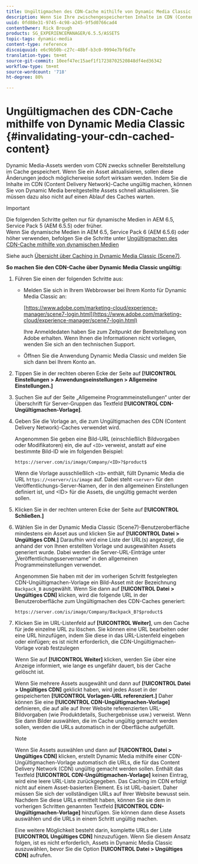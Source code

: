 ```yaml
---
title: Ungültigmachen des CDN-Cache mithilfe von Dynamic Media Classic
description: Wenn Sie Ihre zwischengespeicherten Inhalte im CDN (Content Versand Network) für ungültig erklären, können Sie Assets, die von Dynamic Media Classic bereitgestellt werden, schnell aktualisieren, anstatt darauf zu warten, dass der Cache abläuft.
uuid: 0fd88e31-9745-4c98-a245-9f5d0766cad4
contentOwner: Rick Brough
products: SG_EXPERIENCEMANAGER/6.5.5/ASSETS
topic-tags: dynamic-media
content-type: reference
discoiquuid: e6c9b50b-c27c-48bf-b3c0-9994e7bf6d7e
translation-type: tm+mt
source-git-commit: 10eef47ec15aef1f17238702520848df4ed36342
workflow-type: tm+mt
source-wordcount: '718'
ht-degree: 80%

---
```



# Ungültigmachen des CDN-Cache mithilfe von Dynamic Media Classic {#invalidating-your-cdn-cached-content}

Dynamic Media-Assets werden vom CDN zwecks schneller Bereitstellung im Cache gespeichert. Wenn Sie ein Asset aktualisieren, sollen diese Änderungen jedoch möglicherweise sofort wirksam werden. Indem Sie die Inhalte im CDN (Content Delivery Network)-Cache ungültig machen, können Sie von Dynamic Media bereitgestellte Assets schnell aktualisieren. Sie müssen dazu also nicht auf einen Ablauf des Caches warten.

>[!IMPORTANT]
>
>Die folgenden Schritte gelten nur für dynamische Medien in AEM 6.5, Service Pack 5 (AEM 6.5.5) oder früher.<br>Wenn Sie dynamische Medien in AEM 6.5, Service Pack 6 (AEM 6.5.6) oder höher verwenden, befolgen Sie die Schritte unter [Ungültigmachen des CDN-Cache mithilfe von dynamischen Medien](/help/assets/invalidate-cdn-cache-dynamic-media.md)

Siehe auch [Übersicht über Caching in Dynamic Media Classic (Scene7)](https://helpx.adobe.com/de/experience-manager/scene7/kb/base/caching-questions/scene7-caching-overview.html).

**So machen Sie den CDN-Cache über Dynamic Media Classic ungültig:**

1. Führen Sie einen der folgenden Schritte aus:

   * Melden Sie sich in Ihrem Webbrowser bei Ihrem Konto für Dynamic Media Classic an:

      [https://www.adobe.com/marketing-cloud/experience-manager/scene7-login.html](https://www.adobe.com/marketing-cloud/experience-manager/scene7-login.html)

      Ihre Anmeldedaten haben Sie zum Zeitpunkt der Bereitstellung von Adobe erhalten. Wenn Ihnen die Informationen nicht vorliegen, wenden Sie sich an den technischen Support.

   * Öffnen Sie die Anwendung Dynamic Media Classic und melden Sie sich dann bei Ihrem Konto an.

1. Tippen Sie in der rechten oberen Ecke der Seite auf **[!UICONTROL Einstellungen > Anwendungseinstellungen > Allgemeine Einstellungen.]**
1. Suchen Sie auf der Seite „Allgemeine Programmeinstellungen“ unter der Überschrift für Server-Gruppen das Textfeld **[!UICONTROL CDN-Ungültigmachen-Vorlage]**.

1. Geben Sie die Vorlage an, die zum Ungültigmachen des CDN (Content Delivery Network)-Caches verwendet wird.

   Angenommen Sie geben eine Bild-URL (einschließlich Bildvorgaben oder Modifikatoren) ein, die auf `<ID>` verweist, anstatt auf eine bestimmte Bild-ID wie im folgenden Beispiel:

   `https://server.com/is/image/Company/<ID>?$product$`

   Wenn die Vorlage ausschließlich `<ID>` enthält, füllt Dynamic Media die URL `https://<server>/is/image` auf. Dabei steht `<server>` für den Veröffentlichungs-Server-Namen, der in den allgemeinen Einstellungen definiert ist, und &lt;ID> für die Assets, die ungültig gemacht werden sollen.

1. Klicken Sie in der rechten unteren Ecke der Seite auf **[!UICONTROL Schließen.]**
1. Wählen Sie in der Dynamic Media Classic (Scene7)-Benutzeroberfläche mindestens ein Asset aus und klicken Sie auf **[!UICONTROL Datei > Ungültiges CDN.]** Daraufhin wird eine Liste der URL(s) angezeigt, die anhand der von Ihnen erstellten Vorlage und ausgewählten Assets generiert wurde.  Dabei werden die Server-URL-Einträge unter „Veröffentlichungsservername“ in den allgemeinen Programmeinstellungen verwendet. 

   Angenommen Sie haben mit der im vorherigen Schritt festgelegten CDN-Ungültigmachen-Vorlage ein Bild-Asset mit der Bezeichnung `Backpack_B` ausgewählt. Wenn Sie dann auf **[!UICONTROL Datei > Ungültiges CDN]** klicken, wird die folgende URL in der Benutzeroberfläche zum Ungültigmachen des CDN-Caches generiert:

   `https://server.com/is/image/Company/Backpack_B?$product$`

1. Klicken Sie im URL-Listenfeld auf **[!UICONTROL Weiter]**, um den Cache für jede einzelne URL zu löschen.  Sie können eine URL bearbeiten oder eine URL hinzufügen, indem Sie diese in das URL-Listenfeld eingeben oder einfügen; es ist nicht erforderlich, die CDN-Ungültigmachen-Vorlage vorab festzulegen  

   Wenn Sie auf **[!UICONTROL Weiter]** klicken, werden Sie über eine Anzeige informiert, wie lange es ungefähr dauert, bis der Cache gelöscht ist. 

   Wenn Sie mehrere Assets ausgewählt und dann auf **[!UICONTROL Datei > Ungültiges CDN]** geklickt haben, wird jedes Asset in der gespeicherten **[!UICONTROL Vorlagen-URL referenziert.]** Daher können Sie eine **[!UICONTROL CDN-Ungültigmachen-Vorlage]** definieren, die auf alle auf Ihrer Website referenzierten URL-Bildvorgaben (wie Produktdetails, Suchergebnisse usw.) verweist. Wenn Sie dann Bilder auswählen, die im Cache ungültig gemacht werden sollen, werden die URLs automatisch in der Oberfläche aufgefüllt.

   >[!NOTE]
   >
   >Wenn Sie Assets auswählen und dann auf **[!UICONTROL Datei > Ungültiges CDN]** klicken, erstellt Dynamic Media mithilfe einer CDN-Ungültigmachen-Vorlage automatisch die URLs, die für das Content Delivery Network (CDN) ungültig gemacht werden sollen. Enthält das Textfeld **[!UICONTROL CDN-Ungültigmachen-Vorlage]** keinen Eintrag, wird eine leere URL-Liste zurückgegeben. Das Caching im CDN erfolgt nicht auf einem Asset-basierten Element. Es ist URL-basiert. Daher müssen Sie sich der vollständigen URLs auf Ihrer Website bewusst sein. Nachdem Sie diese URLs ermittelt haben, können Sie sie dem in vorherigen Schritten genannten Textfeld **[!UICONTROL CDN-Ungültigmachen-Vorlage]** hinzufügen. Sie können dann diese Assets auswählen und die URLs in einem Schritt ungültig machen.
   >
   >Eine weitere Möglichkeit besteht darin, komplette URLs der Liste **[!UICONTROL Ungültiges CDN]** hinzuzufügen. Wenn Sie diesem Ansatz folgen, ist es nicht erforderlich, Assets in Dynamic Media Classic auszuwählen, bevor Sie die Option **[!UICONTROL Datei > Ungültiges CDN]** aufrufen.

